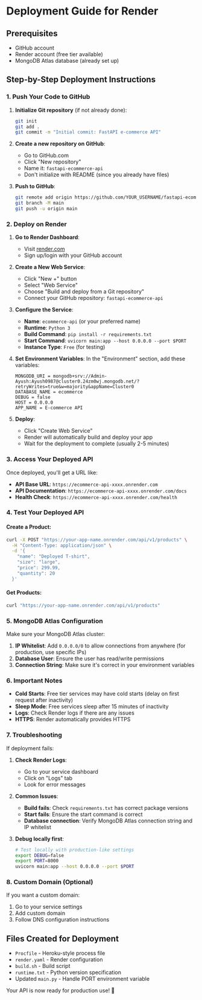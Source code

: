 # Deployment Guide for Render

## Prerequisites
- GitHub account
- Render account (free tier available)
- MongoDB Atlas database (already set up)

## Step-by-Step Deployment Instructions

### 1. Push Your Code to GitHub

1. **Initialize Git repository** (if not already done):
   ```bash
   git init
   git add .
   git commit -m "Initial commit: FastAPI e-commerce API"
   ```

2. **Create a new repository on GitHub**:
   - Go to GitHub.com
   - Click "New repository"
   - Name it: `fastapi-ecommerce-api`
   - Don't initialize with README (since you already have files)

3. **Push to GitHub**:
   ```bash
   git remote add origin https://github.com/YOUR_USERNAME/fastapi-ecommerce-api.git
   git branch -M main
   git push -u origin main
   ```

### 2. Deploy on Render

1. **Go to Render Dashboard**:
   - Visit [render.com](https://render.com)
   - Sign up/login with your GitHub account

2. **Create a New Web Service**:
   - Click "New +" button
   - Select "Web Service"
   - Choose "Build and deploy from a Git repository"
   - Connect your GitHub repository: `fastapi-ecommerce-api`

3. **Configure the Service**:
   - **Name**: `ecommerce-api` (or your preferred name)
   - **Runtime**: `Python 3`
   - **Build Command**: `pip install -r requirements.txt`
   - **Start Command**: `uvicorn main:app --host 0.0.0.0 --port $PORT`
   - **Instance Type**: `Free` (for testing)

4. **Set Environment Variables**:
   In the "Environment" section, add these variables:
   
   ```
   MONGODB_URI = mongodb+srv://Admin-Ayush:Ayush0987@cluster0.24zm0wj.mongodb.net/?retryWrites=true&w=majority&appName=Cluster0
   DATABASE_NAME = ecommerce
   DEBUG = false
   HOST = 0.0.0.0
   APP_NAME = E-commerce API
   ```

5. **Deploy**:
   - Click "Create Web Service"
   - Render will automatically build and deploy your app
   - Wait for the deployment to complete (usually 2-5 minutes)

### 3. Access Your Deployed API

Once deployed, you'll get a URL like:
- **API Base URL**: `https://ecommerce-api-xxxx.onrender.com`
- **API Documentation**: `https://ecommerce-api-xxxx.onrender.com/docs`
- **Health Check**: `https://ecommerce-api-xxxx.onrender.com/health`

### 4. Test Your Deployed API

#### Create a Product:
```bash
curl -X POST "https://your-app-name.onrender.com/api/v1/products" \
  -H "Content-Type: application/json" \
  -d '{
    "name": "Deployed T-shirt",
    "size": "large",
    "price": 299.99,
    "quantity": 20
  }'
```

#### Get Products:
```bash
curl "https://your-app-name.onrender.com/api/v1/products"
```

### 5. MongoDB Atlas Configuration

Make sure your MongoDB Atlas cluster:
1. **IP Whitelist**: Add `0.0.0.0/0` to allow connections from anywhere (for production, use specific IPs)
2. **Database User**: Ensure the user has read/write permissions
3. **Connection String**: Make sure it's correct in your environment variables

### 6. Important Notes

- **Cold Starts**: Free tier services may have cold starts (delay on first request after inactivity)
- **Sleep Mode**: Free services sleep after 15 minutes of inactivity
- **Logs**: Check Render logs if there are any issues
- **HTTPS**: Render automatically provides HTTPS

### 7. Troubleshooting

If deployment fails:

1. **Check Render Logs**:
   - Go to your service dashboard
   - Click on "Logs" tab
   - Look for error messages

2. **Common Issues**:
   - **Build fails**: Check `requirements.txt` has correct package versions
   - **Start fails**: Ensure the start command is correct
   - **Database connection**: Verify MongoDB Atlas connection string and IP whitelist

3. **Debug locally first**:
   ```bash
   # Test locally with production-like settings
   export DEBUG=false
   export PORT=8000
   uvicorn main:app --host 0.0.0.0 --port $PORT
   ```

### 8. Custom Domain (Optional)

If you want a custom domain:
1. Go to your service settings
2. Add custom domain
3. Follow DNS configuration instructions

## Files Created for Deployment

- `Procfile` - Heroku-style process file
- `render.yaml` - Render configuration
- `build.sh` - Build script
- `runtime.txt` - Python version specification
- Updated `main.py` - Handle PORT environment variable

Your API is now ready for production use! 🚀
